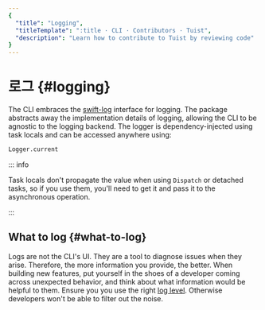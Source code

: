 ```yaml
---
{
  "title": "Logging",
  "titleTemplate": ":title · CLI · Contributors · Tuist",
  "description": "Learn how to contribute to Tuist by reviewing code"
}
---
```

# 로그 {#logging}

The CLI embraces the [swift-log](https://github.com/apple/swift-log) interface
for logging. The package abstracts away the implementation details of logging,
allowing the CLI to be agnostic to the logging backend. The logger is
dependency-injected using task locals and can be accessed anywhere using:

```bash
Logger.current
```

::: info
<!-- -->
Task locals don't propagate the value when using `Dispatch` or detached tasks,
so if you use them, you'll need to get it and pass it to the asynchronous
operation.
<!-- -->
:::

## What to log {#what-to-log}

Logs are not the CLI's UI. They are a tool to diagnose issues when they arise.
Therefore, the more information you provide, the better. When building new
features, put yourself in the shoes of a developer coming across unexpected
behavior, and think about what information would be helpful to them. Ensure you
you use the right [log
level](https://www.swift.org/documentation/server/guides/libraries/log-levels.html).
Otherwise developers won't be able to filter out the noise.
